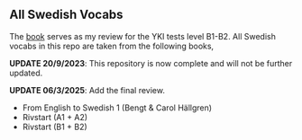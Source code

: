 ## All Swedish Vocabs
The [book](https://github.com/SonTrungTo/Swedish_Vocabs/raw/master/collection.pdf) serves as my review for the YKI tests level B1-B2.
All Swedish vocabs in this repo are taken from the following books,

**UPDATE 20/9/2023**: This repository is now complete and will not be further updated.

**UPDATE 06/3/2025**: Add the final review.

- From English to Swedish 1 (Bengt & Carol Hällgren)
- Rivstart (A1 + A2)
- Rivstart (B1 + B2)
